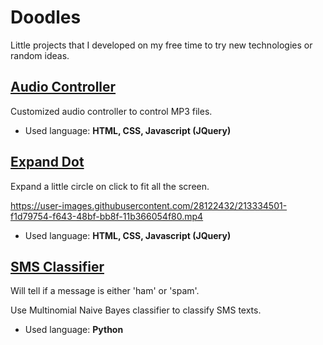 # Doodles

Little projects that I developed on my free time to try new technologies or random ideas.

## [Audio Controller](https://github.com/Scylidose/Doodles/tree/master/Audio_Controller)

Customized audio controller to control MP3 files.

- Used language: **HTML, CSS, Javascript (JQuery)**

## [Expand Dot](https://github.com/Scylidose/Doodles/tree/master/Expand_Dot)


Expand a little circle on click to fit all the screen.

https://user-images.githubusercontent.com/28122432/213334501-f1d79754-f643-48bf-bb8f-11b366054f80.mp4

- Used language: **HTML, CSS, Javascript (JQuery)**

## [SMS Classifier](https://github.com/Scylidose/Doodles/tree/master/SMS_Classifier)

Will tell if a message is either 'ham' or 'spam'.

Use Multinomial Naive Bayes classifier to classify SMS texts.

- Used language: **Python**
